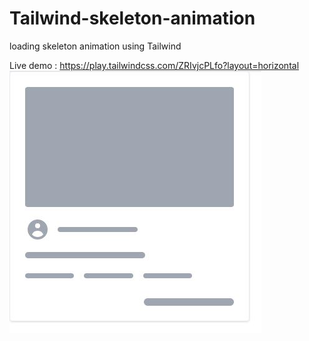 # Tailwind-skeleton-animation
loading skeleton animation using Tailwind

Live demo :
https://play.tailwindcss.com/ZRIvjcPLfo?layout=horizontal
![yayan-skeleton-with-tailwind](https://github.com/y2mulyana/Tailwind-skeleton-animation/blob/main/yayan-skeleton-with-tailwind.JPG)
